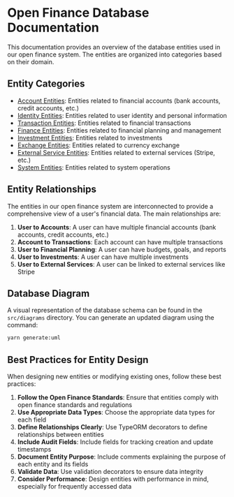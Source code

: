 # Open Finance Database Documentation

This documentation provides an overview of the database entities used in our open finance system. The entities are
organized into categories based on their domain.

## Entity Categories

- [Account Entities](./entities/account.md): Entities related to financial accounts (bank accounts, credit accounts,
  etc.)
- [Identity Entities](./entities/identity.md): Entities related to user identity and personal information
- [Transaction Entities](./entities/transaction.md): Entities related to financial transactions
- [Finance Entities](./entities/finance.md): Entities related to financial planning and management
- [Investment Entities](./entities/investment.md): Entities related to investments
- [Exchange Entities](./entities/exchange.md): Entities related to currency exchange
- [External Service Entities](./entities/external.md): Entities related to external services (Stripe, etc.)
- [System Entities](./entities/system.md): Entities related to system operations

## Entity Relationships

The entities in our open finance system are interconnected to provide a comprehensive view of a user's financial data.
The main relationships are:

1. **User to Accounts**: A user can have multiple financial accounts (bank accounts, credit accounts, etc.)
2. **Account to Transactions**: Each account can have multiple transactions
3. **User to Financial Planning**: A user can have budgets, goals, and reports
4. **User to Investments**: A user can have multiple investments
5. **User to External Services**: A user can be linked to external services like Stripe

## Database Diagram

A visual representation of the database schema can be found in the `src/diagrams` directory. You can generate an updated
diagram using the command:

```bash
yarn generate:uml
```

## Best Practices for Entity Design

When designing new entities or modifying existing ones, follow these best practices:

1. **Follow the Open Finance Standards**: Ensure that entities comply with open finance standards and regulations
2. **Use Appropriate Data Types**: Choose the appropriate data types for each field
3. **Define Relationships Clearly**: Use TypeORM decorators to define relationships between entities
4. **Include Audit Fields**: Include fields for tracking creation and update timestamps
5. **Document Entity Purpose**: Include comments explaining the purpose of each entity and its fields
6. **Validate Data**: Use validation decorators to ensure data integrity
7. **Consider Performance**: Design entities with performance in mind, especially for frequently accessed data
